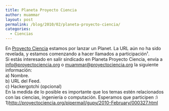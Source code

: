 ```yaml
---
title: Planeta Proyecto Ciencia
author: muammar
layout: post
permalink: /blog/2010/02/planeta-proyecto-ciencia/
categories:
  - Ciencias
---
```

En [Proyecto Ciencia][1] estamos por lanzar un Planet. La URL aún no ha sido revelada, y estamos comenzando a hacer llamados a participación¹.  
Si estás interesado en salir sindicado en Planeta Proyecto Ciencia, envía a info@proyectociencia.org o muammar@proyectociencia.org la siguiente información:  
a) Nombre.  
b) URL del Feed.  
c) Hackergotchi (opcional)  
En la medida de lo posible es importante que los temas estén relacionados con las ciencias, ingeniería o computación. Esperamos que participen <img src="http://muammar.me/blog/wp-includes/images/smilies/simple-smile.png" alt=":)" class="wp-smiley" style="height: 1em; max-height: 1em;" />  
1)<http://proyectociencia.org/pipermail/gupy/2010-February/000327.html>

 [1]: http://www.proyectociencia.org